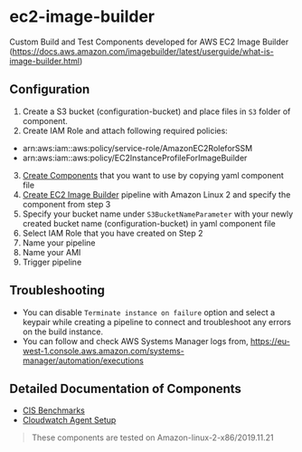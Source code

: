 # ec2-image-builder
Custom Build and Test Components developed for AWS EC2 Image Builder (https://docs.aws.amazon.com/imagebuilder/latest/userguide/what-is-image-builder.html)

## Configuration
1. Create a S3 bucket (configuration-bucket) and place files in `S3` folder of component.
2. Create IAM Role and attach following required policies:
- arn:aws:iam::aws:policy/service-role/AmazonEC2RoleforSSM
- arn:aws:iam::aws:policy/EC2InstanceProfileForImageBuilder
3. [Create Components](https://eu-west-1.console.aws.amazon.com/imagebuilder/home#createComponent) that you want to use by copying yaml component file
4. [Create EC2 Image Builder](https://eu-west-1.console.aws.amazon.com/imagebuilder/home#createPipeline) pipeline with Amazon Linux 2 and specify the component from step 3
5. Specify your bucket name under `S3BucketNameParameter` with your newly created bucket name (configuration-bucket) in yaml component file
6. Select IAM Role that you have created on Step 2
7. Name your pipeline
8. Name your AMI
9. Trigger pipeline

## Troubleshooting
- You can disable `Terminate instance on failure` option and select a keypair while creating a pipeline to connect and troubleshoot any errors on the build instance.
- You can follow and check AWS Systems Manager logs from, https://eu-west-1.console.aws.amazon.com/systems-manager/automation/executions

## Detailed Documentation of Components
- [CIS Benchmarks](cis-benchmarks.md)
- [Cloudwatch Agent Setup](cloudwatch.md)

> These components are tested on Amazon-linux-2-x86/2019.11.21
